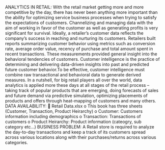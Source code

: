 ANALYTICS IN RETAIL:
 With the retail market getting more and more competitive by the day, there has never been 
anything more important than the ability for optimizing service business processes when 
trying to satisfy the expectations of customers. Channelizing and managing data with the 
aim of working in favor of the customer as well as generating profits is very significant for 
survival.
 Ideally, a retailer’s customer data reflects the company’s success in reaching and nurturing 
its customers. Retailers built reports summarizing customer behavior using metrics such as 
conversion rate, average order value, recency of purchase and total amount spent in recent 
transactions. These measurements provided general insight into the behavioral tendencies 
of customers.
 Customer intelligence is the practice of determining and delivering data-driven insights into 
past and predicted future customer behavior.To be effective, customer intelligence must 
combine raw transactional and behavioral data to generate derived measures.
 In a nutshell, for big retail players all over the world, data analytics is applied more these 
days at all stages of the retail process – taking track of popular products that are emerging, 
doing forecasts of sales and future demand via predictive simulation, optimizing placements
 of products and offers through heat-mapping of customers and many others.
 DATA AVAILABILITY:
  Retail Data.xlsx
 o This book has three sheets (Customer, Transaction, Product Heirarchy)
 o Customer: Customers information including demographics
 o Transaction: Transactions of customers
 o Product Heirarchy: Product information (cateogry, sub category etc...) 
BUSINESS PROBLEM:
 A Retail store is required to analyze the day-to-day transactions and keep a track of its customers 
spread across various locations along with their purchases/returns across various categories.
